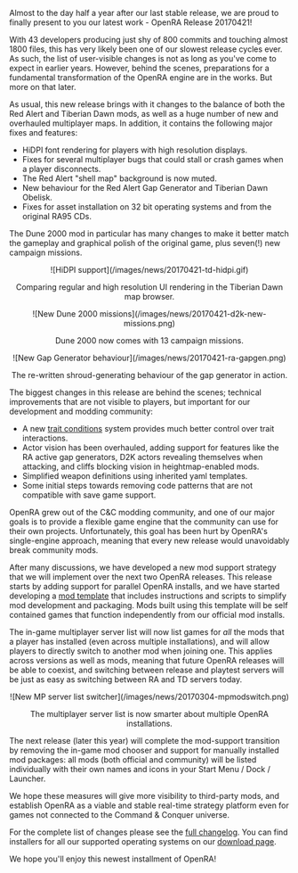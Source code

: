 Almost to the day half a year after our last stable release, we are proud to finally present to you our latest work - OpenRA Release 20170421!

With 43 developers producing just shy of 800 commits and touching almost 1800 files, this has very likely been one of our slowest release cycles ever. As such, the list of user-visible changes is not as long as you've come to expect in earlier years. However, behind the scenes, preparations for a fundamental transformation of the OpenRA engine are in the works. But more on that later.

As usual, this new release brings with it changes to the balance of both the Red Alert and Tiberian Dawn mods, as well as a huge number of new and overhauled multiplayer maps. In addition, it contains the following major fixes and features:

* HiDPI font rendering for players with high resolution displays.
* Fixes for several multiplayer bugs that could stall or crash games when a player disconnects.
* The Red Alert "shell map" background is now muted.
* New behaviour for the Red Alert Gap Generator and Tiberian Dawn Obelisk.
* Fixes for asset installation on 32 bit operating systems and from the original RA95 CDs.

The Dune 2000 mod in particular has many changes to make it better match the gameplay and graphical polish of the original game, plus seven(!) new campaign missions.

<div style="text-align:center" markdown="1">
![HiDPI support](/images/news/20170421-td-hidpi.gif)

Comparing regular and high resolution UI rendering in the Tiberian Dawn map browser.
</div>

<div style="text-align:center" markdown="1">
![New Dune 2000 missions](/images/news/20170421-d2k-new-missions.png)

Dune 2000 now comes with 13 campaign missions.
</div>

<div style="text-align:center" markdown="1">
![New Gap Generator behaviour](/images/news/20170421-ra-gapgen.png)

The re-written shroud-generating behaviour of the gap generator in action.
</div>
<div class="about-todo-divider"></div>

The biggest changes in this release are behind the scenes; technical improvements that are not visible to players, but important for our development and modding community:

* A new [trait conditions](https://github.com/OpenRA/OpenRA/wiki/Trait-Conditions) system provides much better control over trait interactions.
* Actor vision has been overhauled, adding support for features like the RA active gap generators, D2K actors revealing themselves when attacking, and cliffs blocking vision in heightmap-enabled mods.
* Simplified weapon definitions using inherited yaml templates.
* Some initial steps towards removing code patterns that are not compatible with save game support.

OpenRA grew out of the C&C modding community, and one of our major goals is to provide a flexible game engine that the community can use for their own projects.  Unfortunately, this goal has been hurt by OpenRA's single-engine approach, meaning that every new release would unavoidably break community mods.

After many discussions, we have developed a new mod support strategy that we will implement over the next two OpenRA releases.  This release starts by adding support for parallel OpenRA installs, and we have started developing a [mod template](https://github.com/OpenRA/OpenRAModTemplate) that includes instructions and scripts to simplify mod development and packaging.  Mods built using this template will be self contained games that function independently from our official mod installs.

The in-game multiplayer server list will now list games for *all* the mods that a player has installed (even across multiple installations), and will allow players to directly switch to another mod when joining one.  This applies across versions as well as mods, meaning that future OpenRA releases will be able to coexist, and switching between release and playtest servers will be just as easy as switching between RA and TD servers today.

<div style="text-align:center" markdown="1">
![New MP server list switcher](/images/news/20170304-mpmodswitch.png)

The multiplayer server list is now smarter about multiple OpenRA installations.
</div>

The next release (later this year) will complete the mod-support transition by removing the in-game mod chooser and support for manually installed mod packages: all mods (both official and community) will be listed individually with their own names and icons in your Start Menu / Dock / Launcher.

We hope these measures will give more visibility to third-party mods, and establish OpenRA as a viable and stable real-time strategy platform even for games not connected to the Command & Conquer universe.

<div class="about-todo-divider"></div>

For the complete list of changes please see the [full changelog](https://github.com/OpenRA/OpenRA/wiki/Changelog/33cef396555bd767f9126d4775e20324ae05c235). You can find installers for all our supported operating systems on our [download page](/download/).

We hope you'll enjoy this newest installment of OpenRA!
